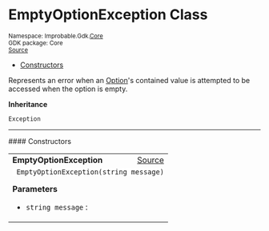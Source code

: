 
# EmptyOptionException Class
<sup>
Namespace: Improbable.Gdk.<a href="{{urlRoot}}/api/core-index">Core</a><br/>
GDK package: Core<br/>
<a href="https://www.github.com/spatialos/gdk-for-unity/blob/c62f1703b591ee684fba123ba0dc6c231eca5126/workers/unity/Packages/io.improbable.gdk.core/Components/Option.cs/#L139">Source</a>
<style>
a code {
                    padding: 0em 0.25em!important;
}
code {
                    background-color: #ffffff!important;
}
</style>
</sup>
<nav id="pageToc" class="page-toc"><ul><li><a href="#constructors">Constructors</a>
</ul></nav>

</p>



<p>Represents an error when an <a href="{{urlRoot}}/api/core/option">Option</a>'s contained value is attempted to be accessed when the option is empty. </p>



</p>

<b>Inheritance</b>

<code>Exception</code>










</p>
<hr style="width:100%; border-top-color:#d8d8d8" />
#### Constructors


</p>




<table width="100%">
    <tr>
        <td style="border-right:none"><a id="emptyoptionexception-string"></a><b>EmptyOptionException</b></td>
        <td style="border-left:none; text-align:right"><a href="https://www.github.com/spatialos/gdk-for-unity/blob/c62f1703b591ee684fba123ba0dc6c231eca5126/workers/unity/Packages/io.improbable.gdk.core/Components/Option.cs/#L141">Source</a></td>
    </tr>
    <tr>
        <td colspan="2">
<code> EmptyOptionException(string message)</code></p>



</p>

<b>Parameters</b>

<ul>
<li><code>string message</code> : </li>
</ul>





</td>
    </tr>
</table>






